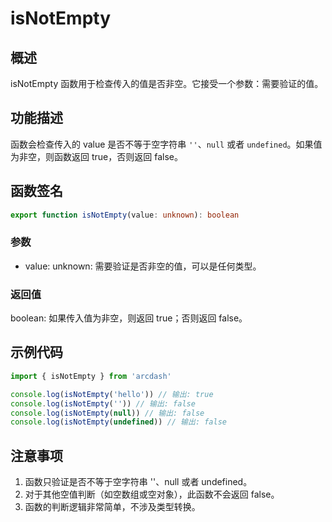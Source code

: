 # isNotEmpty

## 概述
isNotEmpty 函数用于检查传入的值是否非空。它接受一个参数：需要验证的值。

## 功能描述
函数会检查传入的 value 是否不等于空字符串 `''`、`null` 或者 `undefined`。如果值为非空，则函数返回 true，否则返回 false。

## 函数签名
```typescript
export function isNotEmpty(value: unknown): boolean
```

### 参数
- value: unknown: 需要验证是否非空的值，可以是任何类型。

### 返回值
boolean: 如果传入值为非空，则返回 true；否则返回 false。

## 示例代码
``` typescript
import { isNotEmpty } from 'arcdash'

console.log(isNotEmpty('hello')) // 输出: true
console.log(isNotEmpty('')) // 输出: false
console.log(isNotEmpty(null)) // 输出: false
console.log(isNotEmpty(undefined)) // 输出: false
```

## 注意事项
1. 函数只验证是否不等于空字符串 ''、null 或者 undefined。
2. 对于其他空值判断（如空数组或空对象），此函数不会返回 false。
3. 函数的判断逻辑非常简单，不涉及类型转换。
